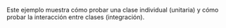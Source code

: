 Este ejemplo muestra cómo probar una clase individual (unitaria) y cómo probar la interacción entre clases (integración).
